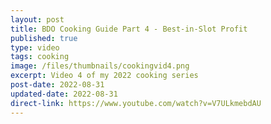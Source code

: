 ```yaml
---
layout: post
title: BDO Cooking Guide Part 4 - Best-in-Slot Profit
published: true
type: video
tags: cooking
image: /files/thumbnails/cookingvid4.png
excerpt: Video 4 of my 2022 cooking series
post-date: 2022-08-31
updated-date: 2022-08-31
direct-link: https://www.youtube.com/watch?v=V7ULkmebdAU
---
```

